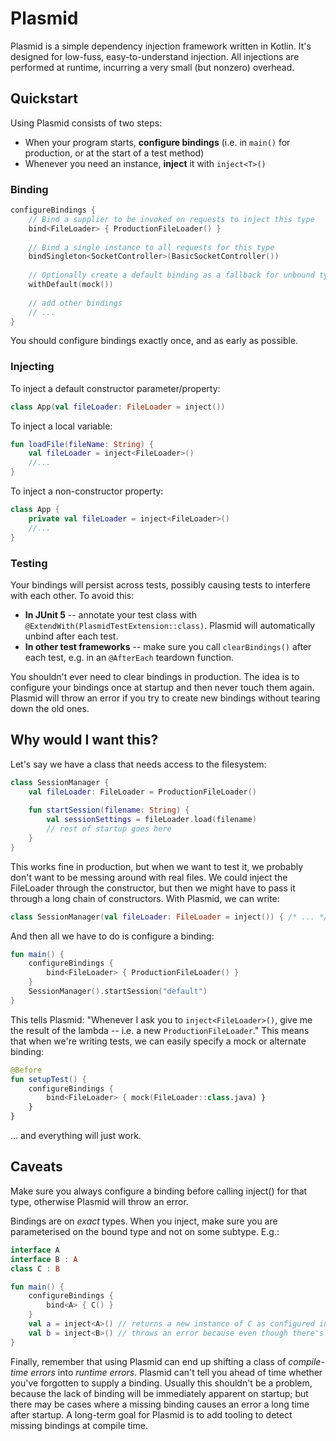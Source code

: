 # Plasmid
Plasmid is a simple dependency injection framework written in Kotlin. It's designed for low-fuss, easy-to-understand injection.
All injections are performed at runtime, incurring a very small (but nonzero) overhead.

## Quickstart
Using Plasmid consists of two steps:
- When your program starts, **configure bindings** (i.e. in `main()` for production, or at the start of a test method)
- Whenever you need an instance, **inject** it with `inject<T>()`

### Binding
```kotlin
configureBindings {
    // Bind a supplier to be invoked on requests to inject this type
    bind<FileLoader> { ProductionFileLoader() }
    
    // Bind a single instance to all requests for this type
    bindSingleton<SocketController>(BasicSocketController())
    
    // Optionally create a default binding as a fallback for unbound types
    withDefault(mock())
    
    // add other bindings
    // ...
}
```
You should configure bindings exactly once, and as early as possible.

### Injecting
To inject a default constructor parameter/property:
```kotlin
class App(val fileLoader: FileLoader = inject())
```
To inject a local variable:
```kotlin
fun loadFile(fileName: String) {
    val fileLoader = inject<FileLoader>()
    //...
}
```
To inject a non-constructor property:
```kotlin
class App {
    private val fileLoader = inject<FileLoader>()
    //...
}
```

### Testing
Your bindings will persist across tests, possibly causing tests to interfere with each other. To avoid this:
- **In JUnit 5** -- annotate your test class with `@ExtendWith(PlasmidTestExtension::class)`. Plasmid will automatically unbind after each test.
- **In other test frameworks** -- make sure you call `clearBindings()` after each test, e.g. in an `@AfterEach` teardown function.

You shouldn't ever need to clear bindings in production. The idea is to configure your bindings once at startup and then
never touch them again. Plasmid will throw an error if you try to create new bindings without tearing down the old ones.

## Why would I want this?

Let's say we have a class that needs access to the filesystem:
```kotlin
class SessionManager {
    val fileLoader: FileLoader = ProductionFileLoader()
    
    fun startSession(filename: String) {
        val sessionSettings = fileLoader.load(filename)
        // rest of startup goes here
    }
}
```
This works fine in production, but when we want to test it, we probably don't want to be messing around with real files. We could inject the FileLoader through the constructor, but then we might have to pass it through a long chain of constructors. With Plasmid, we can write:
```kotlin
class SessionManager(val fileLoader: FileLoader = inject()) { /* ... */ }
```
And then all we have to do is configure a binding:
```kotlin
fun main() {
    configureBindings {
        bind<FileLoader> { ProductionFileLoader() }
    }
    SessionManager().startSession("default")
}
```
This tells Plasmid: "Whenever I ask you to `inject<FileLoader>()`, give me the result of the lambda -- i.e. a new `ProductionFileLoader`." This means that when we're writing tests, we can easily specify a mock or alternate binding:

```kotlin
@Before
fun setupTest() {
    configureBindings {
        bind<FileLoader> { mock(FileLoader::class.java) }
    }
}
```
... and everything will just work.

## Caveats
Make sure you always configure a binding before calling inject() for that type, otherwise Plasmid will throw an error.

Bindings are on *exact* types. When you inject, make sure you are parameterised on the bound type and not on some subtype. E.g.:
```kotlin
interface A
interface B : A
class C : B

fun main() {
    configureBindings {
        bind<A> { C() }
    }
    val a = inject<A>() // returns a new instance of C as configured in the binding
    val b = inject<B>() // throws an error because even though there's an implicit binding via A, there's no exact binding via B
}
```

Finally, remember that using Plasmid can end up shifting a class of *compile-time errors* into *runtime errors*. Plasmid can't tell you ahead of time whether you've forgotten to supply a binding. Usually this shouldn't be a problem, because the lack of binding will be immediately apparent on startup; but there may be cases where a missing binding causes an error a long time after startup. A long-term goal for Plasmid is to add tooling to detect missing bindings at compile time.
